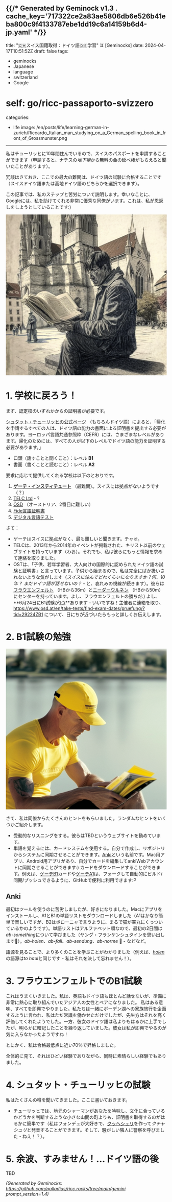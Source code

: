 {{/* Generated by Geminock v1.3 . cache_key='717322ce2a83ae5806db6e526b41eba800c9f4133787ebe1dd19c6a14159b6d4-jp.yaml'   */}}
---
title: "🇨🇭スイス国籍取得：ドイツ語🇩🇪学習" ♊ [Geminocks]
date: 2024-04-17T10:51:52Z
draft: false
tags:
- geminocks
- Japanese
- language
- switzerland
- Google
# self: go/ricc-passaporto-svizzero
categories:
- life
image: /en/posts/life/learning-german-in-zurich/Riccardo_Italian_man_studying_on_a_German_spelling_book_in_front_of_Grossmunster.png
---

私はチューリッヒに10年間住んでいるので、スイスのパスポートを申請することができます（申請すると、ナチスの*地下壕*から無料の金の延べ棒がもらえると聞いたことがあります）。

冗談はさておき、ここでの最大の難関は、ドイツ語の試験に合格することです（スイスドイツ語または高地ドイツ語のどちらかを選択できます）。

この記事では、私のステップと苦労について説明します。幸いなことに、Googleには、私を助けてくれる非常に優秀な同僚がいます。これは、私が恩返しをしようとしていることです:)

![image](Riccardo_Italian_man_studying_on_a_German_spelling_book_in_front_of_Grossmunster.png)

<!--more-->


# 1. 学校に戻ろう！

まず、認定校のいずれかからの証明書が必要です。

[シュタット・チューリッヒの公式ページ](https://www.stadt-zuerich.ch/portal/de/index/politik_u_recht/einbuergerungen/kenntnisse/sprachlicheanforderungen.html) （もちろんドイツ語）によると、「帰化を申請するすべての人は、ドイツ語の能力の書面による証明書を提出する必要があります。ヨーロッパ言語共通参照枠（CEFR）には、さまざまなレベルがあります。帰化のためには、すべての人が以下のレベルでドイツ語の能力を証明する必要があります。」

* 口頭（話すことと聞くこと）：レベル **B1**
* 書面（書くことと読むこと）：レベル **A2**

要求に応じて提供してくれる学校は以下のとおりです。

1. [**ゲーテ・インスティテュート**](http://www.goethe.de/lrn/prj/pba/bes/gzb/deindex.html) （最難関）。スイスには拠点がないようです（？）
2. [TELC Ltd](https://www.telc.net/#section-0) - ?
3. [ÖSD](http://www.osd.at/) （オーストリア、2番目に難しい）
4. [Fide言語証明書](http://www.fide-service.ch/)
5. [デジタル言語テスト](https://www.digitalersprachtest.ch/)

さて：
* ゲーテはスイスに拠点がなく、最も難しいと聞きます。チャオ。
* TELCは、2013年から2014年のイベントが掲載された、キリスト以前のウェブサイトを持っています（わお）。それでも、私は彼らにもっと情報を求めて連絡を取りました。
* OSTは、「子供、若年学習者、大人向けの国際的に認められたドイツ語の試験と証明書」と言っています。子供から始まるので、私は完全にばか扱いされないような気がします（*スイスに住んでどれくらいになりますか？何、10年？ まだドイツ語が話せないの？* - と、哀れみの視線が続きます）。彼らは[フラウエンフェルト](https://www.google.com/maps/dir/Zurich+HB,+Bahnhofplatz,+Zurigo,+Svizzera/Frauenfeld,+Svizzera/@47.550191,8.9002971,13.83z/data=!4m14!4m13!1m5!1m1!1s0x47900a08cc0e6e41:0xf5c698b65f8c52a7!2m2!1d8.5403226!2d47.3778579!1m5!1m1!1s0x479a922b7ac416d5:0xabd5ea8c4a738dc7!2m2!1d8.8987541!2d47.5535997!3e3) （HBから36m）と[ニーダーウルネン](https://www.google.com/maps/dir/Zurich+HB,+Bahnhofplatz,+Zurigo,+Svizzera/8867+Niederurnen,+Svizzera/@47.1837248,8.744133,11.39z/data=!4m14!4m13!1m5!1m1!1s0x47900a08cc0e6e41:0xf5c698b65f8c52a7!2m2!1d8.5403226!2d47.3778579!1m5!1m1!1s0x479acd0b21f91dfd:0x6eb928b1714053f3!2m2!1d9.0531505!2d47.125507!3e3) （HBから50m）にセンターを持っています。よし、フラウエンフェルトの勝ちだ:) よし、**6月24日にB1試験が[1つ](https://www.osd.at/en/take-tests/find-exam-dates/?country=167&tests=00001100000&land=null&stadt=Frauenfeld&datefrom=01.06.2023&dateto=31.08.2023&centernr=null)**あります - いいですね！主催者に連絡を取り、https://www.osd.at/en/take-tests/find-exam-dates/pruefung/?tid=29224ZB1 について、日にちが近づいたらもっと詳しくお伝えします。

# 2. B1試験の勉強

![image](man-in-yellow-studies-by-lake-zurich.png)

さて、私は同僚からたくさんのヒントをもらいました。ランダムなヒントをいくつかご紹介します。

* 受動的なリスニングをする。彼らはTBDというウェブサイトを勧めています。
* 単語を覚えるには、カードシステムを使用する。自分で作成し、リポジトリからシステムに同期させることができます。[Anki](https://apps.ankiweb.net/)という名前です。Mac用アプリ、Android用アプリがあり、自分でカードを編集してankiWebアカウントに同期させることができます:) カードをダウンロードすることができます。例えば、[ゲーテB1](https://ankiweb.net/shared/info/1586166030)カードや[ゲーテA1](https://ankiweb.net/shared/info/1386119660)は、フォークして自動的にビルド/同期/プッシュできるように、GitHubで便利に利用できます:P

## Anki

最初はツールを使うのに苦労しましたが、好きになりました。Macにアプリをインストールし、A1とB1の単語リストをダウンロードしました（A1はかなり簡単で楽しいですが、B2はボローニャで言うように、まるで猫が睾丸にくっついているかのようです）。単語リストはアルファベット順なので、最初の2日間は*ab-something*について学びました（ヤング・フランケンシュタインを思い出します😬）。*ab-holen*、*ab-fall*、*ab-sendung*、*ab-norme* 🧌 - などなど。

語源を見ることで、より多くのことを学ぶことがわかりました（例えば、[*holen*](https://en.wiktionary.org/wiki/holen#German)の語源は*to haul*と同じです - 私はそれを決して忘れません！）。

# 3. フラウエンフェルトでのB1試験

これはうまくいきました。私は、英語もドイツ語もほとんど話せないが、準備に非常に熱心に取り組んでいたアジア人の女性とペアになりました。
私はある意味、すべてを即興でやりました。私たちは一緒にボーデン湖への家族旅行を企画するように言われ、私はただ常識を働かせただけでしたが、先生方はそれを高く評価してくれたようでした。一方、彼女のドイツ語は私よりもはるかに上手でしたが、明らかに暗記したことを繰り返していました。彼女は私が即興でやるのが気に入らなかったようですね！

とにかく、私は合格最低点に近い70％で昇格しました。

全体的に見て、それはひどい経験でありながら、同時に素晴らしい経験でもありました。

# 4. シュタット・チューリッヒの試験

私はたくさんの噂を聞いてきました。ここに書いておきます。

* チューリッヒでは、地元のシャーマンがあなたを吟味し、文化に合っているかどうかを判断するような小さな山間の町よりも、証明書を取得するのがはるかに簡単です（私はフォンデュが大好きで、[クッヘシュリ](https://cookidoo.ch/recipes/recipe/fr-CH/r434981)を作って*クチャシュリ*と発音することができます。そして、騒がしい隣人に警察を呼びました - ねえ！？）。

# 5. 余波、すみません！...ドイツ語の後

TBD




*(Generated by Geminocks: https://github.com/palladius/ricc.rocks/tree/main/gemini prompt_version=1.4)*